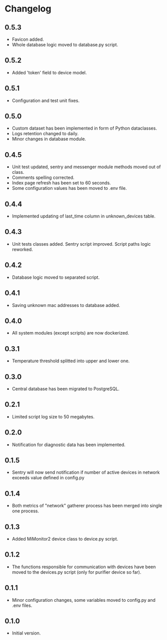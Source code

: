 # Changelog

## 0.5.3
- Favicon added.
- Whole database logic moved to database.py script.

## 0.5.2
- Added 'token' field to device model.

## 0.5.1
- Configuration and test unit fixes.

## 0.5.0
- Custom dataset has been implemented in form of Python dataclasses.
- Logs retention changed to daily.
- Minor changes in database module.

## 0.4.5
- Unit test updated, sentry and messenger module methods moved out of class.
- Comments spelling corrected.
- Index page refresh has been set to 60 seconds.
- Some configuration values has been moved to .env file.

## 0.4.4
- Implemented updating of last_time column in unknown_devices table.

## 0.4.3
- Unit tests classes added. Sentry script improved. Script paths logic reworked.

## 0.4.2
- Database logic moved to separated script.

## 0.4.1
- Saving unknown mac addresses to database added.

## 0.4.0
- All system modules (except scripts) are now dockerized.

## 0.3.1
- Temperature threshold splitted into upper and lower one.

## 0.3.0
- Central database has been migrated to PostgreSQL.

## 0.2.1
- Limited script log size to 50 megabytes.

## 0.2.0
- Notification for diagnostic data has been implemented.

## 0.1.5
- Sentry will now send notification if number of active devices in network exceeds value defined in config.py

## 0.1.4
- Both metrics of "network" gatherer process has been merged into single one process.

## 0.1.3
- Added MiMonitor2 device class to device.py script.

## 0.1.2
- The functions responsible for communication with devices have been moved to the devices.py script (only for purifier device so far).

## 0.1.1
- Minor configuration changes, some variables moved to config.py and .env files.

## 0.1.0
- Initial version.